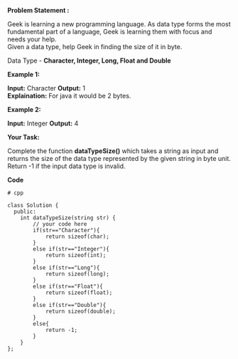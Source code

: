 **Problem Statement :**

Geek is learning a new programming language. As data type forms the most fundamental part of a language, Geek is learning them with focus and needs your help.  
Given a data type, help Geek in finding the size of it in byte.

Data Type - **Character, Integer, Long, Float and Double**

**Example 1:**

**Input:** Character
**Output:** 1  
**Explaination:** For java it would be 2 bytes.

**Example 2:**

**Input:** Integer
**Output:** 4

**Your Task:**

Complete the function **dataTypeSize()** which takes a string as input and returns the size of the data type represented by the given string in byte unit.  
Return -1 if the input data type is invalid.  



**Code**


```
# cpp

class Solution {
  public:
    int dataTypeSize(string str) {
        // your code here
        if(str=="Character"){
            return sizeof(char);
        }
        else if(str=="Integer"){
            return sizeof(int);
        }
        else if(str=="Long"){
            return sizeof(long);
        }
        else if(str=="Float"){
            return sizeof(float);
        }
        else if(str=="Double"){
            return sizeof(double);
        }
        else{
            return -1;
        }
    }
};
```

